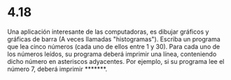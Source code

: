 # 4.18

Una aplicación interesante de las computadoras, es dibujar gráficos y gráficas de barra (A veces llamadas "histogramas"). Escriba un programa que lea cinco números (cada uno de ellos entre 1 y 30). Para cada uno de los números leídos, su programa deberá imprimir una línea, conteniendo dicho número en asteriscos adyacentes. Por ejemplo, si su programa lee el número 7, deberá imprimir *******.
